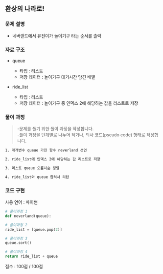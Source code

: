 
## 환상의 나라로!

### 문제 설명

- 네버랜드에서 유진이가 놀이기구 타는 순서를 출력<br>


### 자료 구조

- queue<br>
    - 타입 : 리스트
    - 저장 데이터 : 놀이기구 대기시간 담긴 배열

- ride_list<br>
    - 타입 : 리스트
    - 저장 데이터 : 놀이기구 중 인덱스 2에 해당하는 값을 리스트로 저장


### 풀이 과정

>-문제를 풀기 위한 풀이 과정을 작성합니다.<br>
>-풀이 과정을 단계별로 나누어 적거나, 의사 코드(pseudo code) 형태로 작성합니다.<Br>

```txt
1. 매개변수 queue 가진 함수 neverland 선언

2. ride_list에 인덱스 2에 해당하는 값 리스트로 저장

3. 리스트 queue 오름차순 정렬

4. ride_list와 queue 합쳐서 리턴

```

### 코드 구현
사용 언어 : 파이썬<br>

 
```python
# 풀이과정 1
def neverland(queue):

# 풀이과정 2
ride_list = [queue.pop(2)]

# 풀이과정 3
queue.sort()

# 풀이과정 4
return ride_list + queue

```


점수 : 100점 / 100점